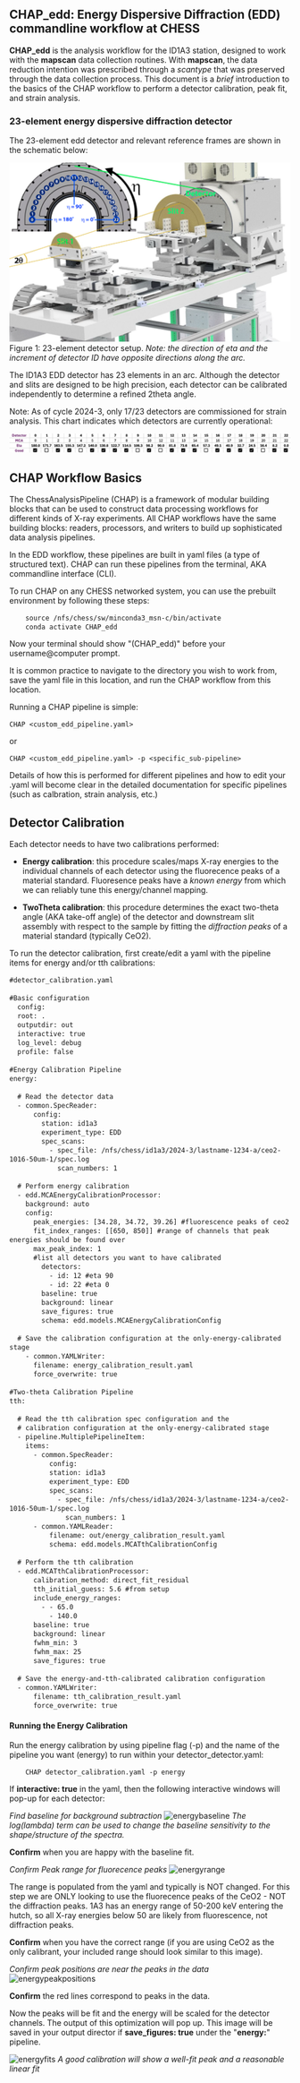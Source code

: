## CHAP_edd: Energy Dispersive Diffraction (EDD) commandline workflow at CHESS

 **CHAP_edd** is the analysis workflow for the ID1A3 station, designed to work with the **mapscan** data collection routines. With **mapscan**, the data reduction intention was prescribed through a *scantype* that was preserved through the data collection process. This document is a *brief* introduction to the basics of the CHAP workflow to perform a detector calibration, peak fit, and strain analysis. 

 ### 23-element energy dispersive diffraction detector

The 23-element edd detector and relevant reference frames are shown in the schematic below: 
 
![alt text](figures/edd_detector.png) Figure 1: 23-element detector setup. *Note: the direction of eta and the increment of detector ID have opposite directions along the arc.* 

The ID1A3 EDD detector has 23 elements in an arc. Although the detector and slits are designed to be high precision, each detector can be calibrated independently to determine a refined 2theta angle.


Note: As of cycle 2024-3, only 17/23 detectors are commissioned for strain analysis. This chart indicates which detectors are currently operational: 

![alt text](figures/goodbad_23element.png)

## CHAP Workflow Basics

The ChessAnalysisPipeline (CHAP) is a framework of modular building blocks that can be used to construct data processing workflows for different kinds of X-ray experiments. All CHAP workflows have the same building blocks: readers, processors, and writers to build up sophisticated data analysis pipelines. 

In the EDD workflow, these pipelines are built in yaml files (a type of structured text). CHAP can run these pipelines from the terminal, AKA commandline interface (CLI). 

To run CHAP on any CHESS networked system, you can use the prebuilt environment by following these steps: 

        source /nfs/chess/sw/minconda3_msn-c/bin/activate
        conda activate CHAP_edd

Now your terminal should show "(CHAP_edd)" before your username@computer prompt. 

It is common practice to navigate to the directory you wish to work from, save the yaml file in this location, and run the CHAP workflow from this location. 

Running a CHAP pipeline is simple: 

    CHAP <custom_edd_pipeline.yaml>

or 

    CHAP <custom_edd_pipeline.yaml> -p <specific_sub-pipeline>


Details of how this is performed for different pipelines and how to edit your .yaml will become clear in the detailed documentation for specific pipelines (such as calbration, strain analysis, etc.)

## Detector Calibration

Each detector needs to have two calibrations performed:
 - **Energy calibration**: this procedure scales/maps X-ray energies to the individual channels of each detector using the fluorecence peaks of a material standard. Fluoresence peaks have a *known energy* from which we can reliably tune this energy/channel mapping. 

 - **TwoTheta calibration**: this procedure determines the exact two-theta angle (AKA take-off angle) of the detector and downstream slit assembly with respect to the sample by fitting the *diffraction peaks* of a material standard (typically CeO2). 

 To run the detector calibration, first create/edit a yaml with the pipeline items for energy and/or tth calibrations: 


    #detector_calibration.yaml

    #Basic configuration
      config:
      root: .
      outputdir: out 
      interactive: true 
      log_level: debug
      profile: false

    #Energy Calibration Pipeline 
    energy: 

      # Read the detector data
      - common.SpecReader:
          config:
            station: id1a3
            experiment_type: EDD
            spec_scans:
              - spec_file: /nfs/chess/id1a3/2024-3/lastname-1234-a/ceo2-1016-50um-1/spec.log
                scan_numbers: 1

      # Perform energy calibration
      - edd.MCAEnergyCalibrationProcessor:
        background: auto
        config:
          peak_energies: [34.28, 34.72, 39.26] #fluorescence peaks of ceo2
          fit_index_ranges: [[650, 850]] #range of channels that peak energies should be found over
          max_peak_index: 1
          #list all detectors you want to have calibrated
            detectors: 
              - id: 12 #eta 90
              - id: 22 #eta 0
            baseline: true
            background: linear
            save_figures: true
            schema: edd.models.MCAEnergyCalibrationConfig

      # Save the calibration configuration at the only-energy-calibrated stage
        - common.YAMLWriter:
          filename: energy_calibration_result.yaml
          force_overwrite: true

    #Two-theta Calibration Pipeline
    tth:

      # Read the tth calibration spec configuration and the 
      # calibration configuration at the only-energy-calibrated stage
      - pipeline.MultiplePipelineItem:
        items:
          - common.SpecReader:
              config:
              station: id1a3
              experiment_type: EDD
              spec_scans:
                - spec_file: /nfs/chess/id1a3/2024-3/lastname-1234-a/ceo2-1016-50um-1/spec.log
                  scan_numbers: 1
          - common.YAMLReader:
              filename: out/energy_calibration_result.yaml
              schema: edd.models.MCATthCalibrationConfig

      # Perform the tth calibration
      - edd.MCATthCalibrationProcessor:
          calibration_method: direct_fit_residual
          tth_initial_guess: 5.6 #from setup 
          include_energy_ranges:
            - - 65.0
              - 140.0
          baseline: true
          background: linear
          fwhm_min: 3
          fwhm_max: 25
          save_figures: true

      # Save the energy-and-tth-calibrated calibration configuration
      - common.YAMLWriter:
          filename: tth_calibration_result.yaml
          force_overwrite: true

        
#### Running the Energy Calibration

Run the energy calibration by using pipeline flag (-p) and the name of the pipeline you want (energy) to run within your detector_detector.yaml:  

        CHAP detector_calibration.yaml -p energy

If **interactive: true** in the yaml, then the following interactive windows will pop-up for each detector: 

*Find baseline for background subtraction*
![energybaseline](<energybaseline.png>)
*The log(lambda) term can be used to change the baseline sensitivity to the shape/structure of the spectra.* 

**Confirm** when you are happy with the baseline fit. 

*Confirm Peak range for fluorecence peaks*
![energyrange](<energyrange.png>)

The range is populated from the yaml and typically is NOT changed. For this step we are ONLY looking to use the fluorecence peaks of the CeO2 - NOT the diffraction peaks. 1A3 has an energy range of 50-200 keV entering the hutch, so all X-ray energies below 50 are likely from fluorescence, not diffraction peaks. 

**Confirm** when you have the correct range (if you are using CeO2 as the only calibrant, your included range should look similar to this image). 

*Confirm peak positions are near the peaks in the data*
![energypeakpositions](<energypeaks.png>)

**Confirm** the red lines correspond to peaks in the data. 

Now the peaks will be fit and the energy will be scaled for the detector channels. The output of this optimization will pop up. This image will be saved in your output director if **save_figures: true** under the "**energy:**" pipeline. 

![energyfits](<energyfits.png>)
*A good calibration will show a well-fit peak and a reasonable linear fit*




